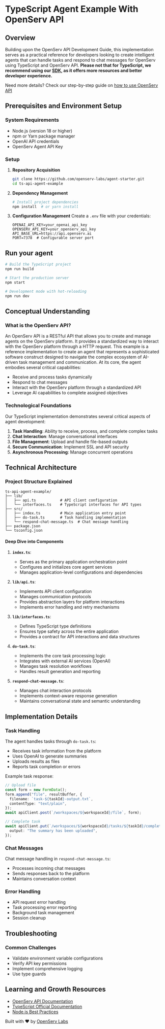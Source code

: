 # TypeScript Agent Example With OpenServ API

## Overview

Building upon the OpenServ API Development Guide, this implementation serves as a practical reference for developers looking to create intelligent agents that can handle tasks and respond to chat messages for OpenServ using TypeScript and OpenServ API. 
**Please not that for TypeScript, we recommend using our [SDK](https://docs.openserv.ai/getting-started/agent-starter), as it offers more resources and better developer experience.**

Need more details? Check our step-by-step guide on [how to use OpenServ API](https://docs.openserv.ai/getting-started/agent-tutorial)

## Prerequisites and Environment Setup

### System Requirements
- Node.js (version 18 or higher)
- npm or Yarn package manager
- OpenAI API credentials
- OpenServ Agent API Key

### Setup

1. **Repository Acquisition**
   ```bash
   git clone https://github.com/openserv-labs/agent-starter.git
   cd ts-api-agent-example
   ```

2. **Dependency Management**
   ```bash
   # Install project dependencies
   npm install  # or yarn install
   ```

3. **Configuration Management**
   Create a `.env` file with your credentials:
   ```env
   OPENAI_API_KEY=your_openai_api_key
   OPENSERV_API_KEY=your_openserv_api_key
   API_BASE_URL=https://api.openserv.ai
   PORT=7378  # Configurable server port
   ```

## Run your agent

```bash
# Build the TypeScript project
npm run build

# Start the production server
npm start

# Development mode with hot-reloading
npm run dev
```

## Conceptual Understanding

### What is the OpenServ API?

An OpenServ API is a RESTful API that allows you to create and manage agents on the OpenServ platform. It provides a standardized way to interact with the OpenServ platform through a HTTP request. This example is a reference implementation to create an agent that represents a sophisticated software construct designed to navigate the complex ecosystem of AI-driven task management and communication. At its core, the agent embodies several critical capabilities:

- Receive and process tasks dynamically
- Respond to chat messages
- Interact with the OpenServ platform through a standardized API
- Leverage AI capabilities to complete assigned objectives

### Technological Foundations

Our TypeScript implementation demonstrates several critical aspects of agent development:

1. **Task Handling**: Ability to receive, process, and complete complex tasks
2. **Chat Interaction**: Manage conversational interfaces
3. **File Management**: Upload and handle file-based outputs
4. **Secure Communication**: Implement SSL and API security
5. **Asynchronous Processing**: Manage concurrent operations

## Technical Architecture

### Project Structure Explained

```
ts-api-agent-example/
├── lib/
│   ├── api.ts           # API client configuration
│   └── interfaces.ts    # TypeScript interfaces for API types
├── src/
│   ├── index.ts         # Main application entry point
│   ├── do-task.ts       # Task handling implementation
│   └── respond-chat-message.ts  # Chat message handling
├── package.json
└── tsconfig.json
```

#### Deep Dive into Components

1. **`index.ts`**: 
   - Serves as the primary application orchestration point
   - Configures and initializes core agent services
   - Manages application-level configurations and dependencies

2. **`lib/api.ts`**: 
   - Implements API client configuration
   - Manages communication protocols
   - Provides abstraction layers for platform interactions
   - Implements error handling and retry mechanisms

3. **`lib/interfaces.ts`**: 
   - Defines TypeScript type definitions
   - Ensures type safety across the entire application
   - Provides a contract for API interactions and data structures

4. **`do-task.ts`**: 
   - Implements the core task processing logic
   - Integrates with external AI services (OpenAI)
   - Manages task resolution workflows
   - Handles result generation and reporting

5. **`respond-chat-message.ts`**: 
   - Manages chat interaction protocols
   - Implements context-aware response generation
   - Maintains conversational state and semantic understanding


## Implementation Details

### Task Handling

The agent handles tasks through `do-task.ts`:
- Receives task information from the platform
- Uses OpenAI to generate summaries
- Uploads results as files
- Reports task completion or errors

Example task response:
```typescript
// Upload file
const form = new FormData();
form.append("file", resultBuffer, {
  filename: `task-${taskId}-output.txt`,
  contentType: "text/plain",
});
await apiClient.post(`/workspaces/${workspaceId}/file`, form);

// Complete task
await apiClient.put(`/workspaces/${workspaceId}/tasks/${taskId}/complete`, {
  output: "The summary has been uploaded",
});
```

### Chat Messages

Chat message handling in `respond-chat-message.ts`:
- Processes incoming chat messages
- Sends responses back to the platform
- Maintains conversation context

### Error Handling

- API request error handling
- Task processing error reporting
- Background task management
- Session cleanup

## Troubleshooting

### Common Challenges
- Validate environment variable configurations
- Verify API key permissions
- Implement comprehensive logging
- Use type guards

## Learning and Growth Resources

- [OpenServ API Documentation](https://api.openserv.ai/docs/)
- [TypeScript Official Documentation](https://www.typescriptlang.org/docs/)
- [Node.js Best Practices](https://nodejs.org/en/docs/)


Built with ❤️ by [OpenServ Labs](https://openserv.ai)
